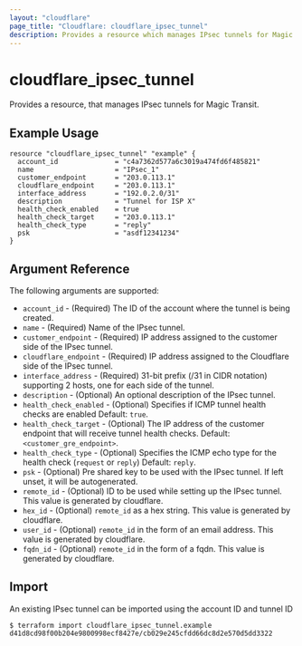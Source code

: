 ```yaml
---
layout: "cloudflare"
page_title: "Cloudflare: cloudflare_ipsec_tunnel"
description: Provides a resource which manages IPsec tunnels for Magic Transit.
---
```


# cloudflare_ipsec_tunnel

Provides a resource, that manages IPsec tunnels for Magic Transit.

## Example Usage

```hcl
resource "cloudflare_ipsec_tunnel" "example" {
  account_id              = "c4a7362d577a6c3019a474fd6f485821"
  name                    = "IPsec_1"
  customer_endpoint       = "203.0.113.1"
  cloudflare_endpoint     = "203.0.113.1"
  interface_address       = "192.0.2.0/31"
  description             = "Tunnel for ISP X"
  health_check_enabled    = true
  health_check_target     = "203.0.113.1"
  health_check_type       = "reply"
  psk                     = "asdf12341234"
}
```

## Argument Reference

The following arguments are supported:

* `account_id` - (Required) The ID of the account where the tunnel is being created.
* `name` - (Required) Name of the IPsec tunnel.
* `customer_endpoint` - (Required) IP address assigned to the customer side of the IPsec tunnel.
* `cloudflare_endpoint` - (Required) IP address assigned to the Cloudflare side of the IPsec tunnel.
* `interface_address` - (Required) 31-bit prefix (/31 in CIDR notation) supporting 2 hosts, one for each side of the tunnel.
* `description` - (Optional) An optional description of the IPsec tunnel.
* `health_check_enabled` - (Optional) Specifies if ICMP tunnel health checks are enabled Default: `true`.
* `health_check_target` - (Optional) The IP address of the customer endpoint that will receive tunnel health checks. Default: `<customer_gre_endpoint>`.
* `health_check_type` - (Optional) Specifies the ICMP echo type for the health check (`request` or `reply`) Default: `reply`.
* `psk` - (Optional) Pre shared key to be used with the IPsec tunnel. If left unset, it will be autogenerated.
* `remote_id` - (Optional) ID to be used while setting up the IPsec tunnel. This value is generated by cloudflare.
* `hex_id` - (Optional) `remote_id` as a hex string. This value is generated by cloudflare.
* `user_id` - (Optional) `remote_id` in the form of an email address. This value is generated by cloudflare.
* `fqdn_id` - (Optional) `remote_id` in the form of a fqdn. This value is generated by cloudflare.


## Import

An existing IPsec tunnel can be imported using the account ID and tunnel ID

```
$ terraform import cloudflare_ipsec_tunnel.example d41d8cd98f00b204e9800998ecf8427e/cb029e245cfdd66dc8d2e570d5dd3322
```
